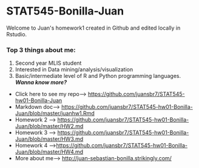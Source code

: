 # STAT545-Bonilla-Juan


Welcome to Juan's homework1 created in Github and edited locally in Rstudio.

### Top 3 things about me: ###
1) Second year MLIS student 
2) Interested in Data mining/analysis/visualization 
3) Basic/intermediate level of R and Python programming languages.   
***Wanna know more?*** 
* Click here to see my repo--> https://github.com/juansbr7/STAT545-hw01-Bonilla-Juan
* Markdown doc--> https://github.com/juansbr7/STAT545-hw01-Bonilla-Juan/blob/master/juanhw1.Rmd
* Homework 2 --> https://github.com/juansbr7/STAT545-hw01-Bonilla-Juan/blob/master/HW2.md
* Homework 3 --> https://github.com/juansbr7/STAT545-hw01-Bonilla-Juan/blob/master/HW3.md
* Homework 4 -->https://github.com/juansbr7/STAT545-hw01-Bonilla-Juan/blob/master/HW4.md
* More about me-->  http://juan-sebastian-bonilla.strikingly.com/



